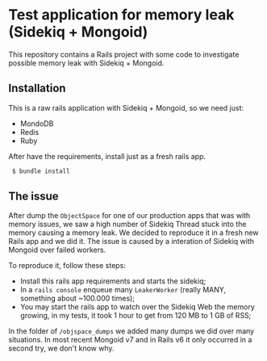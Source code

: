 # Test application for memory leak (Sidekiq + Mongoid)

This repository contains a Rails project with some code to investigate possible memory leak with Sidekiq + Mongoid.

## Installation

This is a raw rails application with Sidekiq + Mongoid, so we need just:

 - MondoDB
 - Redis
 - Ruby

After have the requirements, install just as a fresh rails app.

```bash
 $ bundle install
```

## The issue

After dump the `ObjectSpace` for one of our production apps that was with memory issues, we saw a high number of Sidekiq Thread stuck into the memory causing a memory leak. We decided to reproduce it in a fresh new Rails app and we did it. The issue is caused by a interation of Sidekiq with Mongoid over failed workers.

To reproduce it, follow these steps:
 - Install this rails app requirements and starts the sidekiq;
 - In a `rails console` enqueue many `LeakerWorker` (really MANY, something about ~100.000 times);
 - You may start the rails app to watch over the Sidekiq Web the memory growing, in my tests, it took 1 hour to get from 120 MB to 1 GB of RSS;

In the folder of `/objspace_dumps` we added many dumps we did over many situations. In most recent Mongoid v7 and in Rails v6 it only occurred in a second try, we don't know why.
